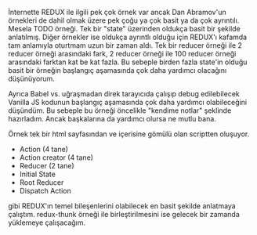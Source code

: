 İnternette REDUX ile ilgili pek çok örnek var ancak Dan Abramov'un örnekleri de dahil olmak üzere pek çoğu ya çok basit ya da çok ayrıntılı. Mesela TODO örneği. Tek bir "state" üzerinden oldukça basit bir şekilde anlatılmış. Diğer örnekler ise oldukça ayrıntlı olduğu için REDUX'ı kafamda tam anlamıyla oturtmam uzun bir zaman aldı. Tek bir reducer örneği ile 2 reducer örneği arasındaki fark, 2 reducer örneği ile 100 reducer örneği arasındaki farktan kat be kat fazla. Bu sebeple birden fazla state'in olduğu basit bir örneğin başlangıç aşamasında çok daha yardımcı olacağını düşünüyorum.

Ayrıca Babel vs. uğraşmadan direk tarayıcıda çalışıp debug edilebilecek Vanilla JS kodunun başlangıç aşamasında çok daha yardımcı olabileceğini düşündüm. Bu sebeple bu örneği öncelikle "kendime notlar" şeklinde hazırladım. Ancak başkalarına da yardımcı olursa ne mutlu bana.

Örnek tek bir html sayfasından ve içerisine gömülü olan scriptten oluşuyor.

- Action (4 tane)
- Action creator (4 tane)
- Reducer (2 tane)
- Initial State
- Root Reducer
- Dispatch Action

gibi REDUX'ın temel bileşenlerini olabilecek en basit şekilde anlatmaya çalıştım. redux-thunk örneği ile birleştirilmesini ise gelecek bir zamanda yüklemeye çalışacağım.